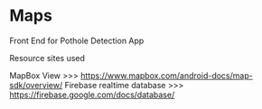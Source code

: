 # Maps
Front End for Pothole Detection App

Resource sites used

MapBox View >>> https://www.mapbox.com/android-docs/map-sdk/overview/
Firebase realtime database >>> https://firebase.google.com/docs/database/
